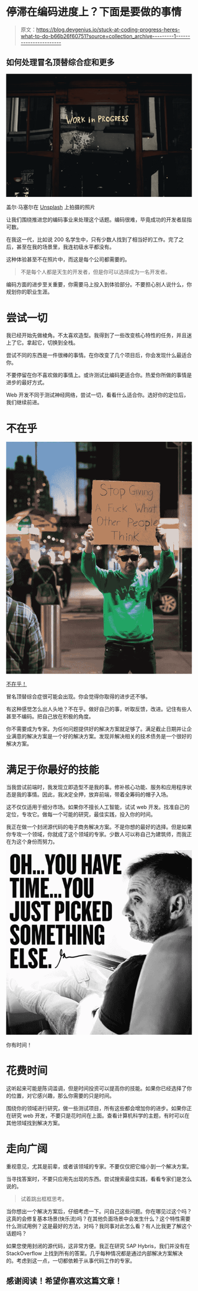 # 停滞在编码进度上？下面是要做的事情

> 原文：<https://blog.devgenius.io/stuck-at-coding-progress-heres-what-to-do-b66b26f60751?source=collection_archive---------1----------------------->

## 如何处理冒名顶替综合症和更多

![](img/b773cdceb418560bc90a6848a2465bb2.png)

盖尔·马塞尔在 [Unsplash](https://unsplash.com?utm_source=medium&utm_medium=referral) 上拍摄的照片

让我们围绕推进您的编码事业来处理这个话题。编码很难，毕竟成功的开发者屈指可数。

在我这一代，比如说 200 名学生中，只有少数人找到了相当好的工作。完了之后，甚至在我的场景里，我连初级水平都没有。

这种体验甚至不在照片中，而这是每个公司都需要的。

> 不是每个人都是天生的开发者，但是你可以选择成为一名开发者。

编码方面的进步至关重要，你需要马上投入到体验部分。不要担心别人说什么，你规划你的职业生涯。

# 尝试一切

我已经开始先做棱角。不太喜欢造型。我得到了一些改变核心特性的任务，并且迷上了它。拿起它，切换到全栈。

尝试不同的东西是一件很棒的事情。在你改变了几个项目后，你会发现什么最适合你。

不要停留在你不喜欢做的事情上。或许测试比编码更适合你。热爱你所做的事情是进步的最好方式。

Web 开发不同于测试神经网络，尝试一切，看看什么适合你。选好你的定位后，我们继续前进。

# 不在乎

![](img/2dd7dc7c6e230d9d7a5f98c35c86f1e7.png)

[不在乎！](https://s3.amazonaws.com/gv2016wp/wp-content/uploads/20200604203152/gary-vee-quotes-stop-giving-a-fuck-what-other-people-think-700x875.jpg)

冒名顶替综合症很可能会出现。你会觉得你取得的进步还不够。

有这种感觉怎么出人头地？不在乎。做好自己的事，听取反馈，改进。记住有些人甚至不编码。把自己放在积极的角度。

你不需要成为专家。为任何问题提供好的解决方案就足够了。满足截止日期并让企业满意的解决方案是一个好的解决方案。发现并解决相关的技术债务是一个很好的解决方案。

# 满足于你最好的技能

当我尝试前端时，我发现立即造型不是我的事。修补核心功能、服务和应用程序状态是我的事情。因此，我决定全押，放弃前端，带着全筹码的帽子入场。

这不仅仅适用于细分市场。如果你不擅长人工智能，试试 web 开发。找准自己的定位，专攻它。做每一个可能的研究，最佳实践，投入你的时间。

我正在做一个封闭源代码的电子商务解决方案。不是你想的最好的选择。但是如果你专攻一个领域，你就成了这个领域的专家。少数人可以称自己为建筑师，而我正在为这个身份而努力。

![](img/363d0a95ea1dc2aba1efc4efb0de6d51.png)

你有时间！

# 花费时间

这听起来可能是陈词滥调，但是时间投资可以提高你的技能。如果你已经选择了你的位置，对它感兴趣，那么你需要的只是时间。

围绕你的领域进行研究，做一些测试项目，所有这些都会增加你的进步。如果你正在研究 web 开发，不要只是花时间在上面。查看计算机科学的主题，有时可以在其他领域找到解决方案。

# 走向广阔

重视意见，尤其是前辈，或者该领域的专家。不要仅仅把它缩小到一个解决方案。

当寻找答案时，不要只应用先出现的东西。尝试搜索最佳实践，看看专家们是怎么说的。

> 试着跳出框框思考。

当你想出一个解决方案后，仔细考虑一下。问自己这些问题。你在哪见过这个吗？这真的会修复基本场景(快乐流)吗？在其他负面场景中会发生什么？这个特性需要什么测试用例？这是最好的方法，对吗？我同事对此怎么看？有人比我更了解这个话题吗？

如果您使用封闭的源代码，这非常方便。我正在研究 SAP Hybris，我们并没有在 StackOverflow 上找到所有的答案。几乎每种情况都是通过内部解决方案解决的。考虑到这一点，一切都依赖于从事代码工作的专家。

## 感谢阅读！希望你喜欢这篇文章！